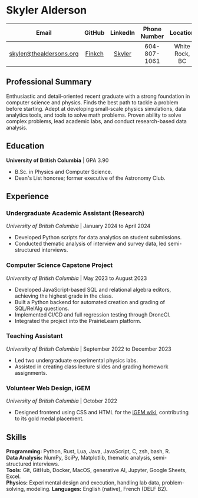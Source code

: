 # Skyler Alderson

| Email                                                     | GitHub                              | LinkedIn                                                         | Phone Number       | Location
|:---------------------------:                              | :----------:                        | :------------:                                                   | :----------------: | :------------------:
| [skyler@thealdersons.org](mailto:skyler@thealdersons.org) | [Finkch](https://github.com/Finkch) | [Skyler](https://www.linkedin.com/in/skyler-alderson-b91a2a30b/) | 604-807-1061       | White Rock, BC


## Professional Summary

Enthusiastic and detail-oriented recent graduate with a strong foundation in computer science and physics. Finds the best path to tackle a problem before starting. Adept at developing small-scale physics simulations, data analytics tools, and tools to solve math problems. Proven ability to solve complex problems, lead academic labs, and conduct research-based data analysis.


## Education

**University of British Columbia** | GPA 3.90  

* B.Sc. in Physics and Computer Science.
* Dean's List honoree; former executive of the Astronomy Club.


## Experience

### Undergraduate Academic Assistant (Research)
*University of British Columbia* | January 2024 to April 2024 

* Developed Python scripts for data analytics on student submissions.
* Conducted thematic analysis of interview and survey data, led semi-structured interviews.  


### Computer Science Capstone Project
*University of British Columbia* | May 2023 to August 2023 

* Developed JavaScript-based SQL and relational algebra editors, achieving the highest grade in the class.
* Built a Python backend for automated creation and grading of SQL/RelAlg questions.
* Implemented CI/CD and full regression testing through DroneCI.
* Integrated the project into the PrairieLearn platform.


### Teaching Assistant
*University of British Columbia* | September 2022 to December 2023  

* Led two undergraduate experimental physics labs.
* Assisted in creating class lecture slides and grading homework assignments.


### Volunteer Web Design, iGEM
*University of British Columbia* | October 2022

* Designed frontend using CSS and HTML for the [iGEM wiki](https://2022.igem.wiki/ubc-okanagan/), contributing to its gold medal placement.  


## Skills

**Programming:** Python, Rust, Lua, Java, JavaScript, C, zsh, bash, R.  
**Data Analysis:** NumPy, SciPy, Matplotlib, thematic analysis, semi-structured interviews.  
**Tools:** Git, GitHub, Docker, MacOS, generative AI, Jupyter, Google Sheets, Excel.  
**Physics:** Experimental design and execution, handling lab data, problem-solving, modeling.
**Languages:** English (native), French (DELF B2).
